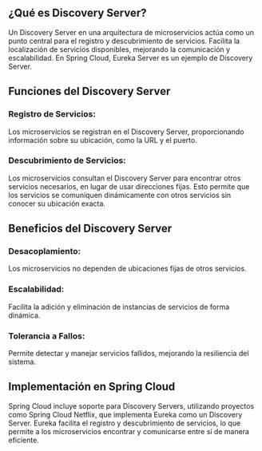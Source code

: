 ## ¿Qué es Discovery Server?

Un Discovery Server en una arquitectura de microservicios actúa como un punto central para el registro y descubrimiento de servicios. Facilita la localización de servicios disponibles, mejorando la comunicación y escalabilidad. En Spring Cloud, Eureka Server es un ejemplo de Discovery Server.

## Funciones del Discovery Server

### Registro de Servicios: 
Los microservicios se registran en el Discovery Server, proporcionando información sobre su ubicación, como la URL y el puerto.

### Descubrimiento de Servicios: 
Los microservicios consultan el Discovery Server para encontrar otros servicios necesarios, en lugar de usar direcciones fijas. Esto permite que los servicios se comuniquen dinámicamente con otros servicios sin conocer su ubicación exacta.

## Beneficios del Discovery Server
### Desacoplamiento:
Los microservicios no dependen de ubicaciones fijas de otros servicios.
### Escalabilidad: 
Facilita la adición y eliminación de instancias de servicios de forma dinámica.
### Tolerancia a Fallos: 
Permite detectar y manejar servicios fallidos, mejorando la resiliencia del sistema.


## Implementación en Spring Cloud
Spring Cloud incluye soporte para Discovery Servers, utilizando proyectos como Spring Cloud Netflix, que implementa Eureka como un Discovery Server. Eureka facilita el registro y descubrimiento de servicios, lo que permite a los microservicios encontrar y comunicarse entre sí de manera eficiente.